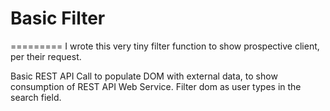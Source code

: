 # Basic Filter
=========
I wrote this very tiny filter function to show prospective client, per their request. 

Basic REST API Call to populate DOM with external data, to show consumption of REST API Web Service. 
Filter dom as user types in the search field. 


